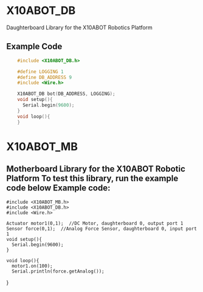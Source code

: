 X10ABOT_DB
==========

Daughterboard Library for the X10ABOT Robotics Platform

Example Code
------------
```C++
    #include <X10ABOT_DB.h>

    #define LOGGING 1
    #define DB_ADDRESS 9
    #include <Wire.h>

    X10ABOT_DB bot(DB_ADDRESS, LOGGING);
    void setup(){
      Serial.begin(9600);
    }
    void loop(){
    }
```
X10ABOT_MB
==========

Motherboard Library for the X10ABOT Robotic Platform
To test this library, run the example code below
Example code:
-------------
    #include <X10ABOT_MB.h>
    #include <X10ABOT_DB.h>
    #include <Wire.h>

    Actuator motor1(0,1);  //DC Motor, daughterboard 0, output port 1
    Sensor force(0,1);  //Analog Force Sensor, daughterboard 0, input port 1
    void setup(){
      Serial.begin(9600);
    }

    void loop(){
      motor1.on(100);
      Serial.println(force.getAnalog());
  }
